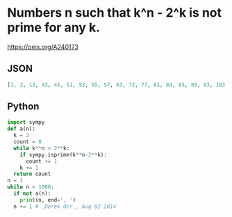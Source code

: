 # Numbers n such that k^n \- 2^k is not prime for any k\.
https://oeis.org/A240173
## JSON
```JSON
[1, 2, 13, 43, 45, 51, 53, 55, 57, 63, 72, 77, 81, 84, 85, 89, 93, 103, 108, 117, 121, 129, 147, 149, 151, 163, 171, 173, 177, 183, 191, 213, 229, 231, 239, 241, 250, 259, 261, 263, 273, 283, 286, 291, 321, 331, 333, 344, 345, 351, 353, 361, 373, 381, 390, 399]
```
## Python
```Python
import sympy
def a(n):
  k = 2
  count = 0
  while k**n > 2**k:
    if sympy.isprime(k**n-2**k):
      count += 1
    k += 1
  return count
n = 1
while n < 1000:
  if not a(n):
    print(n, end=', ')
  n += 1 # _Derek Orr_, Aug 02 2014
```
